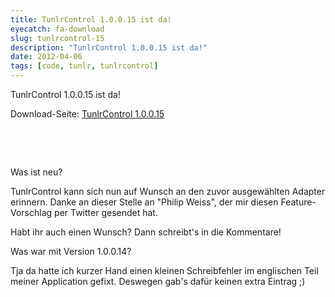 ```yaml
---
title: TunlrControl 1.0.0.15 ist da!
eyecatch: fa-download
slug: tunlrcontrol-15
description: "TunlrControl 1.0.0.15 ist da!"
date: 2012-04-06
tags: [code, tunlr, tunlrcontrol]
---
```


TunlrControl 1.0.0.15 ist da!

Download-Seite: [TunlrControl 1.0.0.15](http://wedevelop.de/software/tunlrControl/publish.htm)

<center>
	<figure class="half">
		<a href="/assets/images/2012-04-06/tunlrControl-1.0.0.15-de.png"><img src="/assets/images/2012-04-06/tunlrControl-1.0.0.15-de.png" alt=""></a>
		<a href="/assets/images/2012-04-06/tunlrControl-1.0.0.15-en1.png"><img src="/assets/images/2012-04-06/tunlrControl-1.0.0.15-en1.png" alt=""></a>
	</figure>
</center>
 

Was ist neu?

TunlrControl kann sich nun auf Wunsch an den zuvor ausgewählten Adapter
erinnern. Danke an dieser Stelle an "Philip Weiss", der mir diesen
Feature-Vorschlag per Twitter gesendet hat.

Habt ihr auch einen Wunsch? Dann schreibt's in die Kommentare!

Was war mit Version 1.0.0.14?

Tja da hatte ich kurzer Hand einen kleinen Schreibfehler im englischen
Teil meiner Application gefixt. Deswegen gab's dafür keinen extra
Eintrag ;)
